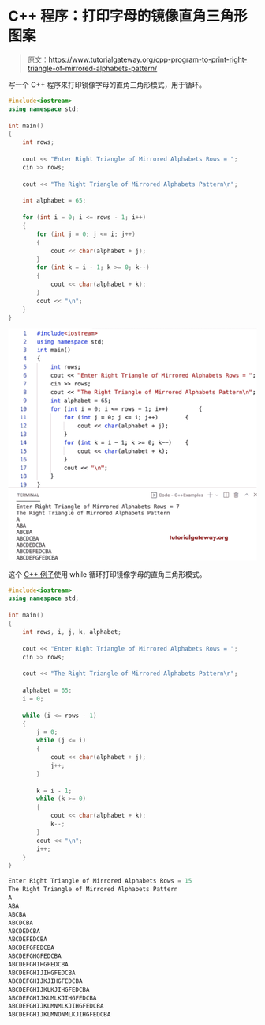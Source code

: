 # C++ 程序：打印字母的镜像直角三角形图案

> 原文：<https://www.tutorialgateway.org/cpp-program-to-print-right-triangle-of-mirrored-alphabets-pattern/>

写一个 C++ 程序来打印镜像字母的直角三角形模式，用于循环。

```cpp
#include<iostream>
using namespace std;

int main()
{
	int rows;

	cout << "Enter Right Triangle of Mirrored Alphabets Rows = ";
	cin >> rows;

	cout << "The Right Triangle of Mirrored Alphabets Pattern\n";

	int alphabet = 65;

	for (int i = 0; i <= rows - 1; i++)
	{
		for (int j = 0; j <= i; j++)
		{
			cout << char(alphabet + j);
		}
		for (int k = i - 1; k >= 0; k--)
		{
			cout << char(alphabet + k);
		}
		cout << "\n";
	}
}
```

![C++ Program to Print Right Triangle of Mirrored Alphabets Pattern](img/3bb42855d7b513969df824ec2a947be2.png)

这个 [C++ 例子](https://www.tutorialgateway.org/cpp-programs/)使用 while 循环打印镜像字母的直角三角形模式。

```cpp
#include<iostream>
using namespace std;

int main()
{
	int rows, i, j, k, alphabet;

	cout << "Enter Right Triangle of Mirrored Alphabets Rows = ";
	cin >> rows;

	cout << "The Right Triangle of Mirrored Alphabets Pattern\n";

	alphabet = 65;
	i = 0;

	while (i <= rows - 1)
	{
		j = 0;
		while (j <= i)
		{
			cout << char(alphabet + j);
			j++;
		}

		k = i - 1;
		while (k >= 0)
		{
			cout << char(alphabet + k);
			k--;
		}
		cout << "\n";
		i++;
	}
}
```

```cpp
Enter Right Triangle of Mirrored Alphabets Rows = 15
The Right Triangle of Mirrored Alphabets Pattern
A
ABA
ABCBA
ABCDCBA
ABCDEDCBA
ABCDEFEDCBA
ABCDEFGFEDCBA
ABCDEFGHGFEDCBA
ABCDEFGHIHGFEDCBA
ABCDEFGHIJIHGFEDCBA
ABCDEFGHIJKJIHGFEDCBA
ABCDEFGHIJKLKJIHGFEDCBA
ABCDEFGHIJKLMLKJIHGFEDCBA
ABCDEFGHIJKLMNMLKJIHGFEDCBA
ABCDEFGHIJKLMNONMLKJIHGFEDCBA
```